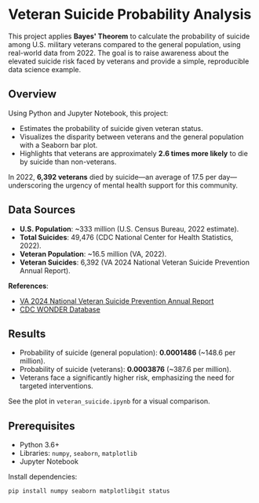 # Veteran Suicide Probability Analysis

This project applies **Bayes' Theorem** to calculate the probability of suicide among U.S. military veterans compared to the general population, using real-world data from 2022. The goal is to raise awareness about the elevated suicide risk faced by veterans and provide a simple, reproducible data science example.

## Overview
Using Python and Jupyter Notebook, this project:
- Estimates the probability of suicide given veteran status.
- Visualizes the disparity between veterans and the general population with a Seaborn bar plot.
- Highlights that veterans are approximately **2.6 times more likely** to die by suicide than non-veterans.

In 2022, **6,392 veterans** died by suicide—an average of 17.5 per day—underscoring the urgency of mental health support for this community.

## Data Sources
- **U.S. Population**: ~333 million (U.S. Census Bureau, 2022 estimate).
- **Total Suicides**: 49,476 (CDC National Center for Health Statistics, 2022).
- **Veteran Population**: ~16.5 million (VA, 2022).
- **Veteran Suicides**: 6,392 (VA 2024 National Veteran Suicide Prevention Annual Report).

**References**:
- [VA 2024 National Veteran Suicide Prevention Annual Report](https://www.mentalhealth.va.gov/suicide_prevention/data.asp)
- [CDC WONDER Database](https://wonder.cdc.gov/)

## Results
- Probability of suicide (general population): **0.0001486** (~148.6 per million).
- Probability of suicide (veterans): **0.0003876** (~387.6 per million).
- Veterans face a significantly higher risk, emphasizing the need for targeted interventions.

See the plot in `veteran_suicide.ipynb` for a visual comparison.

## Prerequisites
- Python 3.6+
- Libraries: `numpy`, `seaborn`, `matplotlib`
- Jupyter Notebook

Install dependencies:
```bash
pip install numpy seaborn matplotlibgit status
